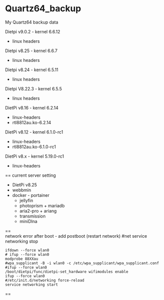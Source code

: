 # Quartz64_backup
My Quartz64 backup data

Dietpi v9.0.2 - kernel 6.6.12
- linux headers

Dietpi v8.25 - kernel 6.6.7
- linux headers

Dietpi v8.24 - kernel 6.5.11
- linux headers

Dietpi V8.22.3 - kernel 6.5.5
- linux headers

DietPi v8.16 - kernel 6.2.14
 - linux-headers
 - rtl8812au.ko-6.2.14

DietPi v8.12 - kernel 6.1.0-rc1
 - linux-headers
 - rtl8812au.ko-6.1.0-rc1

DietPi v8.x - kernel 5.19.0-rc1
 - linux-headers

== current server setting
- DietPi v8.25
 - webbmin
 - docker - portainer
     + jellyfin
     + photoprism + mariadb
     + aria2-pro + ariang
     + transmission
     + miniDlna
     
==      
 network error after boot - add postboot (restart network)
	#net
	service networking stop
 
	ifdown --force wlan0
	# ifup --force wlan0
	modprobe 88XXau
	#wpa_supplicant -B -i wlan0 -c /etc/wpa_supplicant/wpa_supplicant.conf
	#ifup --force wlan0
	/boot/dietpi/func/dietpi-set_hardware wifimodules enable
	ifup --force wlan0
	#/etc/init.d/networking force-reload
	service networking start
 
== 
